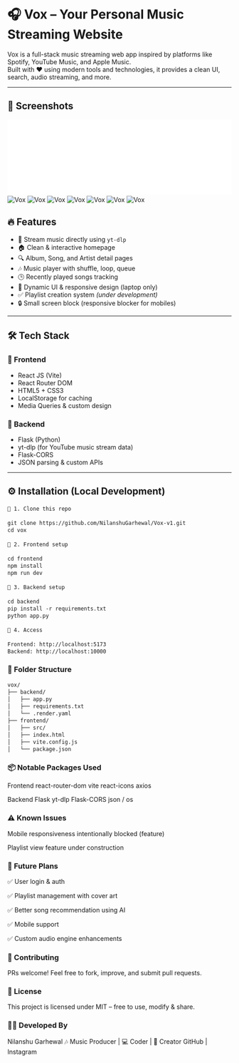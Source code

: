 # 🎧 Vox – Your Personal Music Streaming Website

Vox is a full-stack music streaming web app inspired by platforms like Spotify, YouTube Music, and Apple Music.  
Built with ❤️ using modern tools and technologies, it provides a clean UI, search, audio streaming, and more.

---

## 📸 Screenshots

![Vox](./frontend/src/assets/Images/vox.png)
![Vox](./frontend/src/assets/Images/vox_search.png.png)
![Vox](./frontend/src/assets/Images/vox_album_page_2.png.png)
![Vox](./frontend/src/assets/Images/vox_artist_page_1.png.png)
![Vox](./frontend/src/assets/Images/vox_artist_page_2.png.png)
![Vox](<./frontend/src/assets/Images/vox_artist_page_1(1).png.png>)
![Vox](./frontend/src/assets/Images/vox_artist_album_page.png.png)
![Vox](./frontend/src/assets/Images/vox_queue_popup.png.png)

## 🔥 Features

- 🎵 Stream music directly using `yt-dlp`
- 🏠 Clean & interactive homepage
- 🔍 Album, Song, and Artist detail pages
- 🎶 Music player with shuffle, loop, queue
- 🕒 Recently played songs tracking
- 🎨 Dynamic UI & responsive design (laptop only)
- ✅ Playlist creation system _(under development)_
- 🔒 Small screen block (responsive blocker for mobiles)

---

## 🛠 Tech Stack

### 🔹 Frontend

- React JS (Vite)
- React Router DOM
- HTML5 + CSS3
- LocalStorage for caching
- Media Queries & custom design

### 🔹 Backend

- Flask (Python)
- yt-dlp (for YouTube music stream data)
- Flask-CORS
- JSON parsing & custom APIs

---

## ⚙️ Installation (Local Development)

```
🔹 1. Clone this repo

git clone https://github.com/NilanshuGarhewal/Vox-v1.git
cd vox

🔹 2. Frontend setup

cd frontend
npm install
npm run dev

🔹 3. Backend setup

cd backend
pip install -r requirements.txt
python app.py

🔹 4. Access

Frontend: http://localhost:5173
Backend: http://localhost:10000
```

### 🧠 Folder Structure

```
vox/
├── backend/
│   ├── app.py
│   ├── requirements.txt
│   └── .render.yaml
├── frontend/
│   ├── src/
│   ├── index.html
│   ├── vite.config.js
│   └── package.json
```

### 📦 Notable Packages Used

Frontend
react-router-dom
vite
react-icons
axios

Backend
Flask
yt-dlp
Flask-CORS
json / os

### ⚠️ Known Issues

Mobile responsiveness intentionally blocked (feature)

Playlist view feature under construction

### 📌 Future Plans

✅ User login & auth

✅ Playlist management with cover art

✅ Better song recommendation using AI

✅ Mobile support

✅ Custom audio engine enhancements

### 🤝 Contributing

PRs welcome!
Feel free to fork, improve, and submit pull requests.

### 📜 License

This project is licensed under MIT – free to use, modify & share.

### 🧑‍💻 Developed By

Nilanshu Garhewal
🎶 Music Producer | 💻 Coder | 🧠 Creator
GitHub | Instagram
